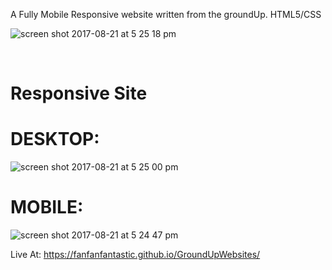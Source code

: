 A Fully Mobile Responsive website written from the groundUp.
HTML5/CSS

![screen shot 2017-08-21 at 5 25 18 pm](https://user-images.githubusercontent.com/13370622/29543741-274761a0-8698-11e7-80e2-d23ea8cc112e.png)



<br>
<h1>Responsive Site</h1>

<h1>DESKTOP:</h1>

![screen shot 2017-08-21 at 5 25 00 pm](https://user-images.githubusercontent.com/13370622/29543764-4dea42e6-8698-11e7-902d-c53f68b91f68.png)

<h1>MOBILE:</h1>

![screen shot 2017-08-21 at 5 24 47 pm](https://user-images.githubusercontent.com/13370622/29543787-6e239166-8698-11e7-9c20-5e7ffa590e5a.png)


Live At: https://fanfanfantastic.github.io/GroundUpWebsites/
